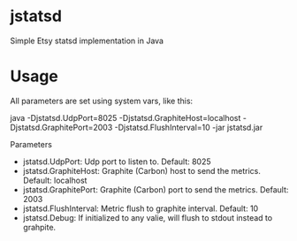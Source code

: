 jstatsd
=======

Simple Etsy statsd implementation in Java

Usage
=====

All parameters are set using system vars, like this:

java -Djstatsd.UdpPort=8025 -Djstatsd.GraphiteHost=localhost -Djstatsd.GraphitePort=2003 -Djstatsd.FlushInterval=10 -jar jstatsd.jar

Parameters
 * jstatsd.UdpPort: Udp port to listen to. Default: 8025
 * jstatsd.GraphiteHost: Graphite (Carbon) host to send the metrics. Default: localhost
 * jstatsd.GraphitePort: Graphite (Carbon) port to send the metrics. Default: 2003
 * jstatsd.FlushInterval: Metric flush to graphite interval.  Default: 10 
 * jstatsd.Debug: If initialized to any valie, will flush to stdout instead to grahpite. 
